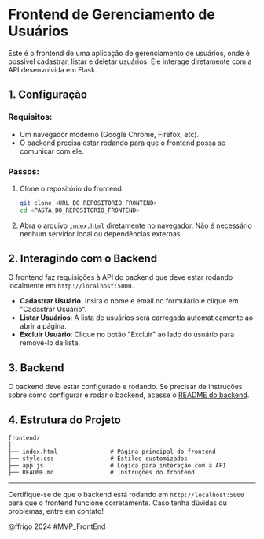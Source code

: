 # Frontend de Gerenciamento de Usuários

Este é o frontend de uma aplicação de gerenciamento de usuários, onde é possível cadastrar, listar e deletar usuários. Ele interage diretamente com a API desenvolvida em Flask.

## 1. Configuração

### Requisitos:
- Um navegador moderno (Google Chrome, Firefox, etc).
- O backend precisa estar rodando para que o frontend possa se comunicar com ele.

### Passos:

1. Clone o repositório do frontend:
   ```bash
   git clone <URL_DO_REPOSITORIO_FRONTEND>
   cd <PASTA_DO_REPOSITORIO_FRONTEND>
   ```

2. Abra o arquivo `index.html` diretamente no navegador. Não é necessário nenhum servidor local ou dependências externas.

## 2. Interagindo com o Backend

O frontend faz requisições à API do backend que deve estar rodando localmente em `http://localhost:5000`.

- **Cadastrar Usuário**: Insira o nome e email no formulário e clique em "Cadastrar Usuário".
- **Listar Usuários**: A lista de usuários será carregada automaticamente ao abrir a página.
- **Excluir Usuário**: Clique no botão "Excluir" ao lado do usuário para removê-lo da lista.

## 3. Backend

O backend deve estar configurado e rodando. Se precisar de instruções sobre como configurar e rodar o backend, acesse o [README do backend](../backend/README.md).

## 4. Estrutura do Projeto

```
frontend/
│
├── index.html               # Página principal do frontend
├── style.css                # Estilos customizados
├── app.js                   # Lógica para interação com a API
├── README.md                # Instruções do frontend
```

---

Certifique-se de que o backend está rodando em `http://localhost:5000` para que o frontend funcione corretamente. Caso tenha dúvidas ou problemas, entre em contato!



@ffrigo 2024 #MVP_FrontEnd

